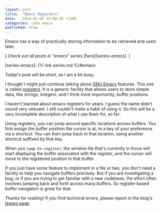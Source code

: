 ```yaml
---
layout: post
title:  "Emacs Registers"
date:   2024-02-01 15:00:00 +1300
categories: code emacs
published: true
---
```


Emacs has a way of practically storing information to be retrieved and used later.

[ *Check out all posts in "emacs" series [here][series-emacs].* ]

[series-emacs]: {% link series.md %}#emacs

Today's post will be short, as I am a bit busy.

I thought I might just continue talking about [GNU Emacs][wikipedia-gnu-emacs] features. This one is called [*registers*][emacs-manual-registers]. It is a generic facility that allows users to store simple data, like strings, integers, and I think most importantly, buffer positions.

I haven't learned about emacs registers for years. I guess the name didn't sound very relevant. I still couldn't make a habit of using it. So this will be a very incomplete description of what I use them for, so far:

Using registers, you can jump around specific locations across buffers. You first assign the buffer position the cursor is at, to a key of your preference via a shortcut. You can then jump back to that location, using another shortcut suffixed by that key.

When you `jump-to-register`, the window tile that's currently in focus will start displaying the buffer associated with the register, and the cursor will move to the registered position in that buffer.

If you just have some feature to implement in a file or two, you don't need a facility to help you navigate buffers precisely. But if you are investigating a bug, or if you are trying to get familiar with a new codebase, the effort often involves jumping back and forth across many buffers. So register-based buffer navigation is great for that.

Thanks for reading! If you find technical errors, please report in the blog's [Issues page][report].

[report]: https://github.com/kenanb/kenanb-blog/issues

[wikipedia-gnu-emacs]: https://en.wikipedia.org/wiki/GNU_Emacs
[emacs-manual-registers]: https://www.gnu.org/software/emacs/manual/html_node/emacs/Registers.html

